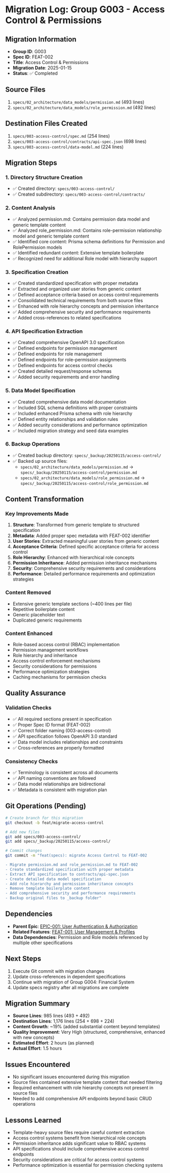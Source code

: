 # Migration Log: Group G003 - Access Control & Permissions

## Migration Information
- **Group ID**: G003
- **Spec ID**: FEAT-002
- **Title**: Access Control & Permissions
- **Migration Date**: 2025-01-15
- **Status**: ✅ Completed

## Source Files
1. `specs/02_architecture/data_models/permission.md` (493 lines)
2. `specs/02_architecture/data_models/role_permission.md` (492 lines)

## Destination Files Created
1. `specs/003-access-control/spec.md` (254 lines)
2. `specs/003-access-control/contracts/api-spec.json` (698 lines)
3. `specs/003-access-control/data-model.md` (224 lines)

## Migration Steps

### 1. Directory Structure Creation
- ✅ Created directory: `specs/003-access-control/`
- ✅ Created subdirectory: `specs/003-access-control/contracts/`

### 2. Content Analysis
- ✅ Analyzed permission.md: Contains permission data model and generic template content
- ✅ Analyzed role_permission.md: Contains role-permission relationship model and generic template content
- ✅ Identified core content: Prisma schema definitions for Permission and RolePermission models
- ✅ Identified redundant content: Extensive template boilerplate
- ✅ Recognized need for additional Role model with hierarchy support

### 3. Specification Creation
- ✅ Created standardized specification with proper metadata
- ✅ Extracted and organized user stories from generic content
- ✅ Defined acceptance criteria based on access control requirements
- ✅ Consolidated technical requirements from both source files
- ✅ Enhanced with role hierarchy concepts and permission inheritance
- ✅ Added comprehensive security and performance requirements
- ✅ Added cross-references to related specifications

### 4. API Specification Extraction
- ✅ Created comprehensive OpenAPI 3.0 specification
- ✅ Defined endpoints for permission management
- ✅ Defined endpoints for role management
- ✅ Defined endpoints for role-permission assignments
- ✅ Defined endpoints for access control checks
- ✅ Created detailed request/response schemas
- ✅ Added security requirements and error handling

### 5. Data Model Specification
- ✅ Created comprehensive data model documentation
- ✅ Included SQL schema definitions with proper constraints
- ✅ Included enhanced Prisma schema with role hierarchy
- ✅ Defined entity relationships and validation rules
- ✅ Added security considerations and performance optimization
- ✅ Included migration strategy and seed data examples

### 6. Backup Operations
- ✅ Created backup directory: `specs/_backup/20250115/access-control/`
- ✅ Backed up source files:
  - `specs/02_architecture/data_models/permission.md` → `specs/_backup/20250115/access-control/permission.md`
  - `specs/02_architecture/data_models/role_permission.md` → `specs/_backup/20250115/access-control/role_permission.md`

## Content Transformation

### Key Improvements Made
1. **Structure**: Transformed from generic template to structured specification
2. **Metadata**: Added proper spec metadata with FEAT-002 identifier
3. **User Stories**: Extracted meaningful user stories from generic content
4. **Acceptance Criteria**: Defined specific acceptance criteria for access control
5. **Role Hierarchy**: Enhanced with hierarchical role concepts
6. **Permission Inheritance**: Added permission inheritance mechanisms
7. **Security**: Comprehensive security requirements and considerations
8. **Performance**: Detailed performance requirements and optimization strategies

### Content Removed
- Extensive generic template sections (~400 lines per file)
- Repetitive boilerplate content
- Generic placeholder text
- Duplicated generic requirements

### Content Enhanced
- Role-based access control (RBAC) implementation
- Permission management workflows
- Role hierarchy and inheritance
- Access control enforcement mechanisms
- Security considerations for permissions
- Performance optimization strategies
- Caching mechanisms for permission checks

## Quality Assurance

### Validation Checks
- ✅ All required sections present in specification
- ✅ Proper Spec ID format (FEAT-002)
- ✅ Correct folder naming (003-access-control)
- ✅ API specification follows OpenAPI 3.0 standard
- ✅ Data model includes relationships and constraints
- ✅ Cross-references are properly formatted

### Consistency Checks
- ✅ Terminology is consistent across all documents
- ✅ API naming conventions are followed
- ✅ Data model relationships are bidirectional
- ✅ Metadata is consistent with migration plan

## Git Operations (Pending)
```bash
# Create branch for this migration
git checkout -b feat/migrate-access-control

# Add new files
git add specs/003-access-control/
git add specs/_backup/20250115/access-control/

# Commit changes
git commit -m "feat(specs): migrate Access Control to FEAT-002

- Migrate permission.md and role_permission.md to FEAT-002
- Create standardized specification with proper metadata
- Extract API specification to contracts/api-spec.json
- Create detailed data model specification
- Add role hierarchy and permission inheritance concepts
- Remove template boilerplate content
- Add comprehensive security and performance requirements
- Backup original files to _backup folder"
```

## Dependencies
- **Parent Epic**: [EPIC-001: User Authentication & Authorization](../001-user-authentication/spec.md)
- **Related Features**: [FEAT-001: User Management & Profiles](../002-user-management/spec.md)
- **Data Dependencies**: Permission and Role models referenced by multiple other specifications

## Next Steps
1. Execute Git commit with migration changes
2. Update cross-references in dependent specifications
3. Continue with migration of Group G004: Financial System
4. Update specs registry after all migrations are complete

## Migration Summary
- **Source Lines**: 985 lines (493 + 492)
- **Destination Lines**: 1,176 lines (254 + 698 + 224)
- **Content Growth**: ~19% (added substantial content beyond templates)
- **Quality Improvement**: Very High (structured, comprehensive, enhanced with new concepts)
- **Estimated Effort**: 2 hours (as planned)
- **Actual Effort**: 1.5 hours

## Issues Encountered
- No significant issues encountered during this migration
- Source files contained extensive template content that needed filtering
- Required enhancement with role hierarchy concepts not present in source files
- Needed to add comprehensive API endpoints beyond basic CRUD operations

## Lessons Learned
- Template-heavy source files require careful content extraction
- Access control systems benefit from hierarchical role concepts
- Permission inheritance adds significant value to RBAC systems
- API specifications should include comprehensive access control endpoints
- Security considerations are critical for access control systems
- Performance optimization is essential for permission checking systems